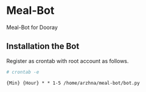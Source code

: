 # Meal-Bot
Meal-Bot for Dooray

## Installation the Bot 
Register as crontab with root account as follows.

```bash
# crontab -e 
```

```
{Min} {Hour} * * 1-5 /home/arzhna/meal-bot/bot.py
```
